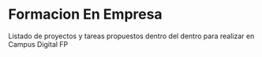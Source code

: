 # Formacion En Empresa
Listado de proyectos y tareas propuestos dentro del dentro para realizar en Campus Digital FP
